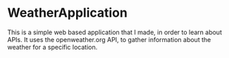 # WeatherApplication
This is a simple web based application that I made, in order to learn about APIs. It uses the openweather.org API, to gather information about the weather for a 
specific location.
